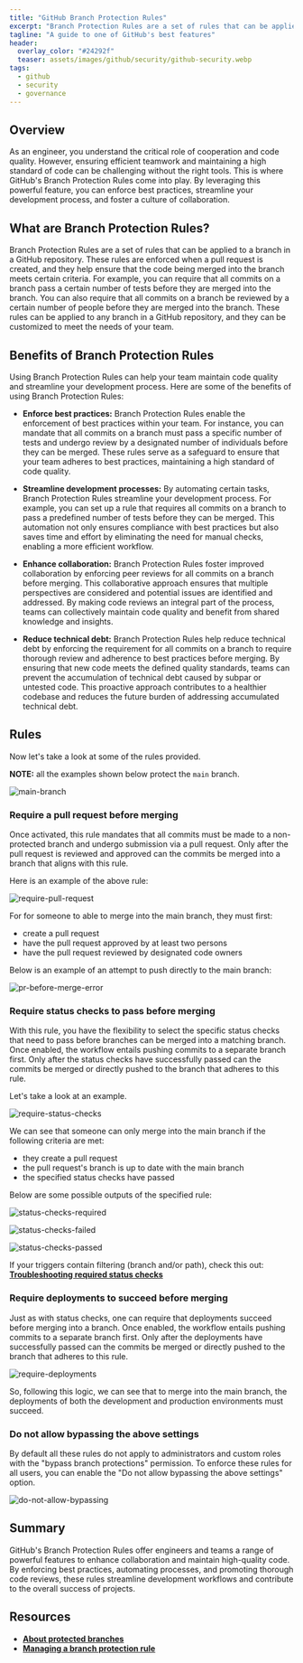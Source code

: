 ```yaml
---
title: "GitHub Branch Protection Rules"
excerpt: "Branch Protection Rules are a set of rules that can be applied to a branch in a GitHub repository to enforce best practices, streamline development processes, and foster a culture of collaboration."
tagline: "A guide to one of GitHub's best features"
header:
  overlay_color: "#24292f"
  teaser: assets/images/github/security/github-security.webp
tags:
  - github
  - security
  - governance
---
```


## Overview

As an engineer, you understand the critical role of cooperation and code quality. However, ensuring efficient teamwork and maintaining a high standard of code can be challenging without the right tools. This is where GitHub's Branch Protection Rules come into play. By leveraging this powerful feature, you can enforce best practices, streamline your development process, and foster a culture of collaboration.

## What are Branch Protection Rules?

Branch Protection Rules are a set of rules that can be applied to a branch in a GitHub repository. These rules are enforced when a pull request is created, and they help ensure that the code being merged into the branch meets certain criteria. For example, you can require that all commits on a branch pass a certain number of tests before they are merged into the branch. You can also require that all commits on a branch be reviewed by a certain number of people before they are merged into the branch. These rules can be applied to any branch in a GitHub repository, and they can be customized to meet the needs of your team.

## Benefits of Branch Protection Rules

Using Branch Protection Rules can help your team maintain code quality and streamline your development process. Here are some of the benefits of using Branch Protection Rules:

- **Enforce best practices:** Branch Protection Rules enable the enforcement of best practices within your team. For instance, you can mandate that all commits on a branch must pass a specific number of tests and undergo review by a designated number of individuals before they can be merged. These rules serve as a safeguard to ensure that your team adheres to best practices, maintaining a high standard of code quality.

- **Streamline development processes:** By automating certain tasks, Branch Protection Rules streamline your development process. For example, you can set up a rule that requires all commits on a branch to pass a predefined number of tests before they can be merged. This automation not only ensures compliance with best practices but also saves time and effort by eliminating the need for manual checks, enabling a more efficient workflow.

- **Enhance collaboration:** Branch Protection Rules foster improved collaboration by enforcing peer reviews for all commits on a branch before merging. This collaborative approach ensures that multiple perspectives are considered and potential issues are identified and addressed. By making code reviews an integral part of the process, teams can collectively maintain code quality and benefit from shared knowledge and insights.

- **Reduce technical debt:** Branch Protection Rules help reduce technical debt by enforcing the requirement for all commits on a branch to require thorough review and adherence to best practices before merging. By ensuring that new code meets the defined quality standards, teams can prevent the accumulation of technical debt caused by subpar or untested code. This proactive approach contributes to a healthier codebase and reduces the future burden of addressing accumulated technical debt.

## Rules

Now let's take a look at some of the rules provided.

**NOTE:** all the examples shown below protect the `main` branch.

![main-branch](/assets/images/github/security/main-branch.webp)

### Require a pull request before merging

Once activated, this rule mandates that all commits must be made to a non-protected branch and undergo submission via a pull request. Only after the pull request is reviewed and approved can the commits be merged into a branch that aligns with this rule.

Here is an example of the above rule:

![require-pull-request](/assets/images/github/security/require-pull-request.webp)

For for someone to able to merge into the main branch, they must first:

- create a pull request
- have the pull request approved by at least two persons
- have the pull request reviewed by designated code owners

Below is an example of an attempt to push directly to the main branch:

![pr-before-merge-error](/assets/images/github/security/pr-before-merge-error.webp)

### Require status checks to pass before merging

With this rule, you have the flexibility to select the specific status checks that need to pass before branches can be merged into a matching branch. Once enabled, the workflow entails pushing commits to a separate branch first. Only after the status checks have successfully passed can the commits be merged or directly pushed to the branch that adheres to this rule.

Let's take a look at an example.

![require-status-checks](/assets/images/github/security/require-status-checks.webp)

We can see that someone can only merge into the main branch if the following criteria are met:

- they create a pull request
- the pull request's branch is up to date with the main branch
- the specified status checks have passed

Below are some possible outputs of the specified rule:

![status-checks-required](/assets/images/github/security/status-checks-required.webp)

![status-checks-failed](/assets/images/github/security/status-checks-failed.webp)

![status-checks-passed](/assets/images/github/security/status-checks-passed.webp)

If your triggers contain filtering (branch and/or path), check this out: [**Troubleshooting required status checks**](https://docs.github.com/en/repositories/configuring-branches-and-merges-in-your-repository/managing-protected-branches/troubleshooting-required-status-checks)

### Require deployments to succeed before merging

Just as with status checks, one can require that deployments succeed before merging into a branch. Once enabled, the workflow entails pushing commits to a separate branch first. Only after the deployments have successfully passed can the commits be merged or directly pushed to the branch that adheres to this rule.

![require-deployments](/assets/images/github/security/require-deployments.webp)

So, following this logic, we can see that to merge into the main branch, the deployments of both the development and production environments must succeed.

### Do not allow bypassing the above settings

By default all these rules do not apply to administrators and custom roles with the "bypass branch protections" permission. To enforce these rules for all users, you can enable the "Do not allow bypassing the above settings" option.

![do-not-allow-bypassing](/assets/images/github/security/do-not-allow-bypassing.webp)

## Summary

GitHub's Branch Protection Rules offer engineers and teams a range of powerful features to enhance collaboration and maintain high-quality code. By enforcing best practices, automating processes, and promoting thorough code reviews, these rules streamline development workflows and contribute to the overall success of projects.

## Resources

- [**About protected branches**](https://docs.github.com/en/repositories/configuring-branches-and-merges-in-your-repository/managing-protected-branches/about-protected-branches)
- [**Managing a branch protection rule**](https://docs.github.com/en/repositories/configuring-branches-and-merges-in-your-repository/managing-protected-branches/managing-a-branch-protection-rule)
